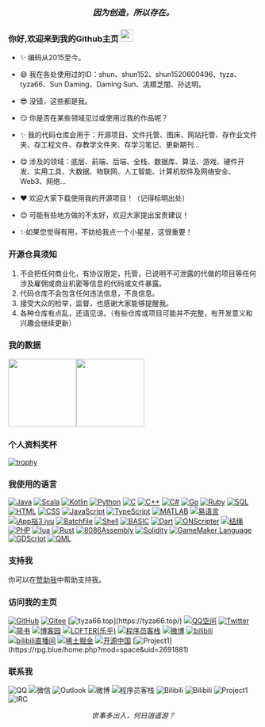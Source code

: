 <div align="center">
  <font><h3><i>因为创造，所以存在。</i></h3><font>
</div>
 
### 你好,欢迎来到我的Github主页 <img src="https://media.giphy.com/media/hvRJCLFzcasrR4ia7z/giphy.gif" width="25px">
    
  -  ✨ 编码从2015至今。  
    
  -  😄 我在各处使用过的ID：shun、shun152、shun1520600496、tyza、tyza66、Sun Daming、Daming Sun、洮羱芝闇、孙达明。  
    
  -  😎 没错，这些都是我。  
    
  -  😏 你是否在某些领域见过或使用过我的作品呢？  

  -  ✨ 我的代码仓库会用于：开源项目、文件托管、图床、网站托管、存作业文件夹、存工程文件、存教学文件夹、存学习笔记、更新期刊...  
    
  -  😋 涉及的领域：底层、前端、后端、全栈、数据库、算法、游戏、硬件开发、实用工具、大数据、物联网、人工智能、计算机软件及网络安全、Web3、网络... 
    
  -  ❤️ 欢迎大家下载使用我的开源项目！（记得标明出处）    
    
  -  😊 可能有些地方做的不太好，欢迎大家提出宝贵建议！  
    
  - ✨如果您觉得有用，不妨给我点一个小星星，这很重要！  

### 开源仓具须知

  1. 不会把任何商业化，有协议限定，托管，已说明不可泄露的代做的项目等任何涉及雇佣或商业机密等信息的代码或文件暴露。  
  2. 代码仓库不会包含任何违法信息，不良信息。  
  3. 接受大众的检举，监督，也感谢大家能够提醒我。
  4. 各种仓库有点乱，还请见谅。（有些仓库或项目可能并不完整，有开发意义和兴趣会继续更新）

### 我的数据
<img align="" height="137px" src="https://github-readme-stats.vercel.app/api?username=tyza66&hide_title=true&hide_border=true&show_icons=true&include_all_commits=true&line_height=21&bg_color=0,EC6C6C,FFD479,FFFC79,73FA79&theme=graywhite&locale=cn" /><img align="" height="137px" src="https://github-readme-stats.vercel.app/api/top-langs/?username=tyza66&hide_title=true&hide_border=true&layout=compact&bg_color=0,73FA79,73FDFF,D783FF&theme=graywhite&locale=cn" />

### 个人资料奖杯

[![trophy](https://github-profile-trophy.vercel.app/?username=tyza66&theme=gruvbox&column=-1)](https://github.com/ryo-ma/github-profile-trophy)
    
### 我使用的语言
[![Java](https://img.shields.io/badge/java-black?style=for-the-badge&logo=openjdk)](https://github.com/tyza66)
[![Scala](https://img.shields.io/badge/scala-black?style=for-the-badge&logo=scala)](https://github.com/tyza66)
[![Kotlin](https://img.shields.io/badge/kotlin-black?style=for-the-badge&logo=kotlin)](https://github.com/tyza66)
[![Python](https://img.shields.io/badge/python-black?style=for-the-badge&logo=python)](https://github.com/tyza66)
[![C](https://img.shields.io/badge/c-black?style=for-the-badge&logo=c)](https://github.com/tyza66)
[![C++](https://img.shields.io/badge/c++-black?style=for-the-badge&logo=cplusplus)](https://github.com/tyza66)
[![C#](https://img.shields.io/badge/c%23-black?style=for-the-badge&logo=c-sharp)](https://github.com/tyza66)
[![Go](https://img.shields.io/badge/go-black?style=for-the-badge&logo=go)](https://github.com/tyza66)
[![Ruby](https://img.shields.io/badge/ruby-black?style=for-the-badge&logo=ruby)](https://github.com/tyza66)
[![SQL](https://img.shields.io/badge/sql-black?style=for-the-badge&logo=mysql)](https://github.com/tyza66)
[![HTML](https://img.shields.io/badge/html-black?style=for-the-badge&logo=html5)](https://github.com/tyza66)
[![CSS](https://img.shields.io/badge/css-black?style=for-the-badge&logo=css3)](https://github.com/tyza66)
[![JavaScript](https://img.shields.io/badge/javascript-black?style=for-the-badge&logo=javascript)](https://github.com/tyza66)
[![TypeScript](https://img.shields.io/badge/TypeScript-black?style=for-the-badge&logo=typescript)](https://github.com/tyza66)
[![MATLAB](https://img.shields.io/badge/matlab-black?style=for-the-badge&logo=mathworks)](https://github.com/tyza66)
[![易语言](https://img.shields.io/badge/易语言-black?style=for-the-badge&logo=e)](https://github.com/tyza66)
[![iApp裕3 iyu](https://img.shields.io/badge/iApp%E8%A3%953%20iyu-black?style=for-the-badge&logo=iapp)](https://github.com/tyza66)
[![Batchfile](https://img.shields.io/badge/Batchfile-black?style=for-the-badge&logo=batchfile)](https://github.com/tyza66)
[![Shell](https://img.shields.io/badge/Shell-black?style=for-the-badge&logo=shell)](https://github.com/tyza66)
[![BASIC](https://img.shields.io/badge/BASIC-black?style=for-the-badge&logo=basic)](https://github.com/tyza66)
[![Dart](https://img.shields.io/badge/Dart-black?style=for-the-badge&logo=dart)](https://github.com/tyza66)
[![ONScripter](https://img.shields.io/badge/ONScripter-black?style=for-the-badge&logo=ONScripter)](https://github.com/tyza66)
[![结绳](https://img.shields.io/badge/结绳-black?style=for-the-badge&logo=jiesheng)](https://github.com/tyza66)
[![PHP](https://img.shields.io/badge/PHP-black?style=for-the-badge&logo=PHP)](https://github.com/tyza66)
[![lua](https://img.shields.io/badge/lua-black?style=for-the-badge&logo=lua)](https://github.com/tyza66)
[![Rust](https://img.shields.io/badge/rust-black?style=for-the-badge&logo=rust)](https://github.com/tyza66)
[![8086Assembly](https://img.shields.io/badge/8086%20Assembly-black?style=for-the-badge&logo=assembly)](https://github.com/tyza66)
[![Solidity](https://img.shields.io/badge/Solidity-black?style=for-the-badge&logo=ethereum)](https://github.com/tyza66)
[![GameMaker Language](https://img.shields.io/badge/GML-black?style=for-the-badge&logo=gamemaker)](https://github.com/tyza66)
[![GDScript](https://img.shields.io/badge/GDScript-black?style=for-the-badge&logo=godotengine)](https://github.com/tyza66)
[![QML](https://img.shields.io/badge/QML-black?style=for-the-badge&logo=qt)](https://github.com/tyza66)
    
### 支持我

你可以在[赞助我](https://github.com/tyza66/SponsorMe)中帮助支持我。
    
### 访问我的主页

[![GitHub](https://img.shields.io/badge/GitHub-black?logo=github)](https://github.com/tyza66)
[![Gitee](https://img.shields.io/badge/Gitee-red?logo=gitee)](https://gitee.com/tyza66)
[![tyza66.top](https://img.shields.io/badge/tyza66.top-gray?)](https://tyza66.top/)
[![QQ空间](https://img.shields.io/badge/QQ%E7%A9%BA%E9%97%B4-yellow?logo=qzone)](https://user.qzone.qq.com/1520600496/)
[![Twitter](https://img.shields.io/badge/Twitter-blue?logo=twitter)](https://twitter.com/tyza666)
[![简书](https://img.shields.io/badge/%E7%AE%80%E4%B9%A6-orange?logo=jianshu)](https://www.jianshu.com/u/1f207eab0829)
[![博客园](https://img.shields.io/badge/%E5%8D%9A%E5%AE%A2%E5%9B%AD-green?logo=cnblogs)](https://www.cnblogs.com/tyza66/)
[![LOFTER(乐乎)](https://img.shields.io/badge/LOFTER(%E4%B9%90%E4%B9%8E)-purple?logo=lofter)](https://shun152.lofter.com/)
[![程序员客栈](https://img.shields.io/badge/程序员客栈-blue?logo=proginn)](https://jishuin.proginn.com/u/616854)
[![微博](https://img.shields.io/badge/微博-red?logo=weibo)](https://weibo.com/u/7483051117)
[![bilibili](https://img.shields.io/badge/Bilibili-pink?logo=bilibili)](https://space.bilibili.com/70882217)
[![bilibili直播间](https://img.shields.io/badge/Bilibili直播间-pink?logo=bilibili-live)](https://live.bilibili.com/22569456?broadcast_type=0&is_room_feed=1&spm_id_from=333.999.0.0)
[![稀土掘金](https://img.shields.io/badge/稀土掘金-yellow?logo=juejin)](https://juejin.cn/user/4416095108995575)
[![开源中国](https://img.shields.io/badge/开源中国-green?logo=oschina)](https://my.oschina.net/u/5818773)
[![Project1](https://img.shields.io/badge/Project1-blue?)](https://rpg.blue/home.php?mod=space&uid=2691881)

### 联系我

![QQ](https://img.shields.io/badge/QQ-1520600496-blue?logo=tencent-qq)
![微信](https://img.shields.io/badge/%E5%BE%AE%E4%BF%A1-tyza66-green?logo=wechat)
![Outlook](https://img.shields.io/badge/Outlook-shun__@outlook.com-orange?logo=microsoft-outlook)
![微博](https://img.shields.io/badge/微博-@孙达明__tyza66-red?logo=sina-weibo)
![程序员客栈](https://img.shields.io/badge/程序员客栈-616854-blue?logo=proginn)
![Bilibili](https://img.shields.io/badge/Bilibili-洮羱芝闇-pink?logo=bilibili)
![Bilibili](https://img.shields.io/badge/Bilibili直播号-孙达明_tyza66-pink?logo=bilibili-live)
![Project1](https://img.shields.io/badge/Project1-shun1520-blue?)
![IRC](https://img.shields.io/badge/IRC-tyza66-pink?)

<div align="center">
  <font><i>世事多出入，何日逍遥游？</i><font>
</div>
